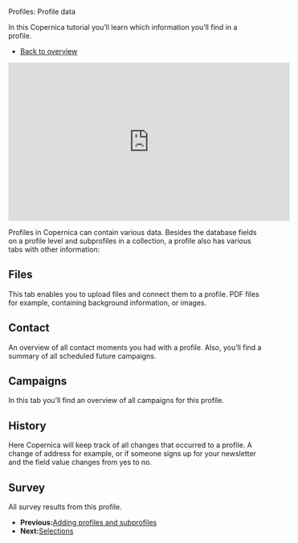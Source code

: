 Profiles: Profile data

In this Copernica tutorial you’ll learn which information you’ll find in a profile.

- [Back to overview](<http://www.copernica.com/en/support/video-tutorials> "Video tutorials")

<iframe width="560" height="315" src="https://www.youtube.com/embed/SfJuEXzUXms?list=PLgCg-YR2FABZQ8gozmEye1X__x8_bFp1V" frameborder="0" allowfullscreen> </iframe>

Profiles in Copernica can contain various data. Besides the database fields on a profile level and subprofiles in a collection, a profile also has various tabs with other information:

Files
-----

This tab enables you to upload files and connect them to a profile. PDF files for example, containing background information, or images.

Contact
-------

An overview of all contact moments you had with a profile. Also, you’ll find a summary of all scheduled future campaigns.

Campaigns
---------

In this tab you’ll find an overview of all campaigns for this profile.

History
-------

Here Copernica will keep track of all changes that occurred to a profile. A change of address for example, or if someone signs up for your newsletter and the field value changes from yes to no.

Survey
------

All survey results from this profile.

- **Previous:**[Adding profiles and subprofiles](<http://www.copernica.com/en/support/video-tutorials/profiles-adding-profiles-and-subprofiles> "Profiles: Adding profiles and subprofiles")
- **Next:**[Selections](<http://www.copernica.com/en/support/video-tutorials/profiles-selections> "Profiles: Selections")